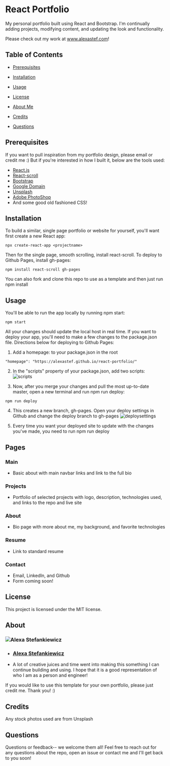 # React Portfolio

My personal portfolio built using React and Bootstrap. I'm continually adding projects, modifying content, and updating the look and functionality. 

Please check out my work at www.alexastef.com!

## Table of Contents 

* [Prerequisites](#prerequisites)

* [Installation](#installation)

* [Usage](#usage)

* [License](#license)

* [About Me](#about)

* [Credits](#credits)
​
* [Questions](#questions)

## Prerequisites

If you want to pull inspiration from my portfolio design, please email or credit me :) But if you're interested in how I built it, below are the tools used:

* [React.js](https://reactjs.org/)
* [React-scroll](https://www.npmjs.com/package/react-scroll)
* [Bootstrap](https://getbootstrap.com/)
* [Google Domain](https://developers.google.com/identity/sign-in/web/sign-in)
* [Unsplash](https://unsplash.com/)
* [Adobe PhotoShop](https://www.adobe.com/products/photoshop.html?promoid=PC1PQQ5T&mv=other)
* And some good old fashioned CSS!

## Installation

To build a similar, single page portfolio or website for yourself, you'll want first create a new React app:
```
npx create-react-app <projectname>
```

Then for the single page, smooth scrolling, install react-scroll. To deploy to Github Pages, install gh-pages:
```
npm install react-scroll gh-pages
```
You can also fork and clone this repo to use as a template and then just run npm install

## Usage

You'll be able to run the app locally by running npm start:
```
npm start
```
All your changes should update the local host in real time. If you want to deploy your app, you'll need to make a few changes to the package.json file. Directions below for deploying to Github Pages:

1. Add a homepage: <name-of-the-page-deploying-to> to your package.json in the root
  ```
  "homepage": "https://alexastef.github.io/react-portfolio/"
  ```
2. In the "scripts" property of your package.json, add two scripts:
  ![scripts](https://user-images.githubusercontent.com/62451633/93928045-931f8380-fcce-11ea-96a3-c1e1e8f9fef6.png)

3. Now, after you merge your changes and pull the most up-to-date master, open a new terminal and run npm run deploy:
```
npm run deploy
```
  
4. This creates a new branch, gh-pages. Open your deploy settings in Github and change the deploy branch to gh-pages
  ![deploysettings](https://user-images.githubusercontent.com/62451633/93927549-e04f2580-fccd-11ea-9afc-aa442020ecbe.png)

5. Every time you want your deployed site to update with the changes you've made, you need to run npm run deploy

## Pages

### Main
  * Basic about with main navbar links and link to the full bio


### Projects
  * Portfolio of selected projects with logo, description, technologies used, and links to the repo and live site

### About
  * Bio page with more about me, my background, and favorite technologies
  
### Resume
  * Link to standard resume

### Contact
  * Email, LinkedIn, and Github
  * Form coming soon!

## License

This project is licensed under the MIT license.

## About

### ![Alexa Stefankiewicz](https://avatars.githubusercontent.com/alexastef?size=200)
* ### [Alexa Stefankiewicz](https://github.com/alexastef)
* A lot of creative juices and time went into making this something I can continue building and using. I hope that it is a good representation of who I am as a person and engineer!

If you would like to use this template for your own portfolio, please just credit me. Thank you! :)

## Credits

Any stock photos used are from Unsplash

## Questions

Questions or feedback-- we welcome them all! Feel free to reach out for any questions about the repo, open an issue or contact me and I'll get back to you soon!
